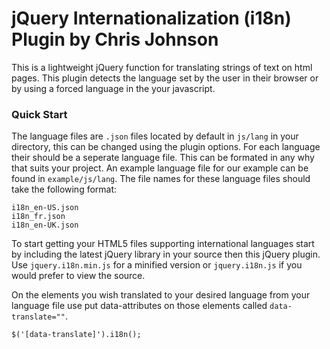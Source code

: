 jQuery Internationalization (i18n) Plugin by Chris Johnson
=======

This is a lightweight jQuery function for translating strings of text on html pages.  This plugin detects the language set by the user in their browser or by using a forced language in the your javascript.

### Quick Start

The language files are `.json` files located by default in `js/lang` in your directory, this can be changed using the plugin options.  For each language their should be a seperate language file.  This can be formated in any why that suits your project.  An example language file for our example can be found in `example/js/lang`.  The file names for these language files should take the following format:

	i18n_en-US.json
	i18n_fr.json
	i18n_en-UK.json

To start getting your HTML5 files supporting international languages start by including the latest jQuery library in your source then this jQuery plugin.  Use `jquery.i18n.min.js` for a minified version or `jquery.i18n.js` if you would prefer to view the source.

On the elements you wish translated to your desired language from your language file use put data-attributes on those elements called `data-translate=""`.

	$('[data-translate]').i18n();
